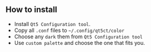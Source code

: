 ## How to install

- Install `Qt5 Configuration tool`.
- Copy all `.conf` files to `~/.config/qt5ct/color`
- Choose any `dark` them from `Qt5 Configuration tool`
- Use `custom palette` and choose the one that fits you.